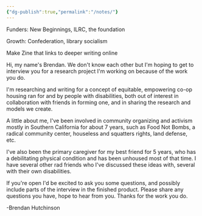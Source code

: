 ```yaml
---
{"dg-publish":true,"permalink":"/notes/"}
---
```


Funders: New Beginnings, ILRC, the foundation

Growth: Confederation, library socialism

Make Zine that links to deeper writing online

Hi, my name's Brendan. We don't know each other but I'm hoping to get to interview you for a research project I'm working on because of the work you do.

I'm researching and writing for a concept of equitable, empowering co-op housing ran for and by people with disabilities, both out of interest in collaboration with friends in forming one, and in sharing the research and models we create. 

A little about me, I've been involved in community organizing and activism mostly in Southern California for about 7 years, such as Food Not Bombs, a radical community center, houseless and squatters rights, land defense, etc. 

I've also been the primary caregiver for my best friend for 5 years, who has a debilitating physical condition and has been unhoused most of that time. I have several other rad friends who I've discussed these ideas with, several with their own disabilities.

If you're open I'd be excited to ask you some questions, and possibly include parts of the interview in the finished product. Please share any questions you have, hope to hear from you. Thanks for the work you do.

-Brendan Hutchinson
